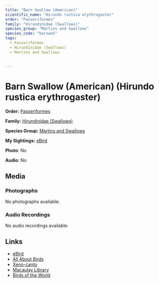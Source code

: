 ```yaml
---
title: "Barn Swallow (American)"
scientific_name: "Hirundo rustica erythrogaster"
order: "Passeriformes"
family: "Hirundinidae (Swallows)"
species_group: "Martins and Swallows"
species_code: "barswa5"
tags: 
  - Passeriformes
  - Hirundinidae (Swallows)
  - Martins and Swallows
  
  
---
```


# Barn Swallow (American) (Hirundo rustica erythrogaster)

**Order:** [Passeriformes](/tags/passeriformes)

**Family:** [Hirundinidae (Swallows)](/tags/hirundinidae-swallows)

**Species Group:** [Martins and Swallows](/tags/martins-and-swallows)

**My Sightings:** [eBird](https://ebird.org/lifelist?r=world&time=life&spp=barswa5)

**Photo**: No 

**Audio**: No

## Media
### Photographs
No photographs available.

### Audio Recordings
No audio recordings available.

## Links
* [eBird](https://ebird.org/species/barswa5) 
* [All About Birds](https://www.allaboutbirds.org/guide/barswa5) 
* [Xeno-canto](https://www.xeno-canto.org/species/hirundo-rustica-erythrogaster) 
* [Macaulay Library](https://search.macaulaylibrary.org/catalog?taxonCode=barswa5&sort=rating_rank_desc)
* [Birds of the World](https://birdsoftheworld.org/bow/species/barswa5)
